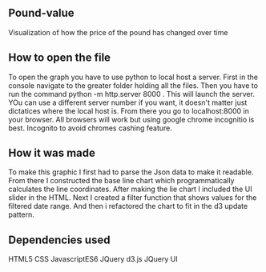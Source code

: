 ## Pound-value
Visualization of how the price of the pound has changed over time


## How to open the file

To open the graph you have to use python to local host a server. 
First in the console navigate to the greater folder holding all the files. 
Then you have to run the command python -m http.server 8000 . 
This will launch the server. YOu can use a different server number if you want, it doesn't matter just dictatices where the local host is.
From there you go to localhost:8000 in your browser. All browsers will work but using google chrome incognitio is best. Incognito to avoid chromes cashing feature.

## How it was made

To make this graphic I first had to parse the Json data to make it readable. From there I constructed the base line chart which programmatically calculates the line coordinates. After making the lie chart I included the UI slider in the HTML. Next I created a filter function that shows values for the filtered date range. And then i refactored the chart to fit in the d3 update pattern. 

## Dependencies used
HTML5 
CSS
JavascriptES6
JQuery 
d3.js
JQuery UI
